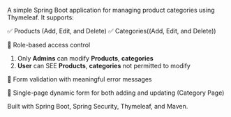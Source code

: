 A simple Spring Boot application for managing product categories using Thymeleaf. It supports:

✅ Products (Add, Edit, and Delete) 
✅ Categories((Add, Edit, and Delete))

🔐 Role-based access control
1. Only **Admins** can modify **Products**, **categories**
2. **User** can SEE **Products**, **categories** not permitted to modify

🧾 Form validation with meaningful error messages

🔄 Single-page dynamic form for both adding and updating (Category Page)

Built with Spring Boot, Spring Security, Thymeleaf, and Maven.
